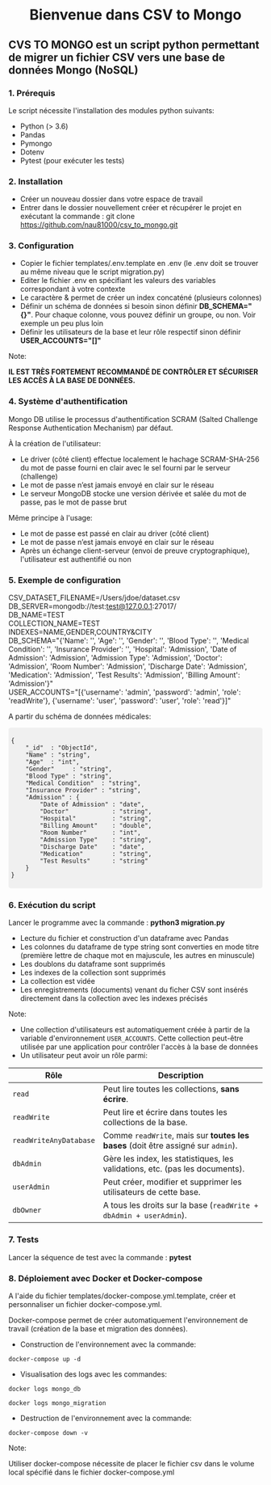 
<h1 style="text-align:center;">Bienvenue dans CSV to Mongo</h1>


## CVS TO MONGO est un script python permettant de migrer un fichier CSV vers une base de données Mongo (NoSQL)

### 1. Prérequis

Le script nécessite l'installation des modules python suivants:

- Python (> 3.6)
- Pandas
- Pymongo
- Dotenv
- Pytest (pour exécuter les tests)

### 2. Installation

- Créer un nouveau dossier dans votre espace de travail
- Entrer dans le dossier nouvellement créer et récupérer le projet en exécutant la commande : git clone https://github.com/nau81000/csv_to_mongo.git

### 3. Configuration

- Copier le fichier templates/.env.template en .env (le .env doit se trouver au même niveau que le script migration.py)
- Editer le fichier .env en spécifiant les valeurs des variables correspondant à votre contexte
- Le caractère & permet de créer un index concaténé (plusieurs colonnes)
- Définir un schéma de données si besoin sinon définir **DB_SCHEMA="{}"**. Pour chaque colonne, vous pouvez définir un groupe, ou non. Voir exemple un peu plus loin
- Définir les utilisateurs de la base et leur rôle respectif sinon définir **USER_ACCOUNTS="[]"**

Note:

**IL EST TRÈS FORTEMENT RECOMMANDÉ DE CONTRÔLER ET SÉCURISER LES ACCÈS À LA BASE DE DONNÉES.**

### 4. Système d'authentification

Mongo DB utilise le processus d'authentification SCRAM (Salted Challenge Response Authentication Mechanism) par défaut.

À la création de l'utilisateur:

- Le driver (côté client) effectue localement le hachage SCRAM-SHA-256 du mot de passe fourni en clair avec le sel fourni par le serveur (challenge)
- Le mot de passe n’est jamais envoyé en clair sur le réseau
- Le serveur MongoDB stocke une version dérivée et salée du mot de passe, pas le mot de passe brut

Même principe à l'usage:

- Le mot de passe est passé en clair au driver (côté client) 
- Le mot de passe n’est jamais envoyé en clair sur le réseau
- Après un échange client-serveur (envoi de preuve cryptographique), l'utilisateur est authentifié ou non

### 5. Exemple de configuration

CSV_DATASET_FILENAME=/Users/jdoe/dataset.csv<BR>
DB_SERVER=mongodb://test:test@127.0.0.1:27017/<BR>
DB_NAME=TEST<BR>
COLLECTION_NAME=TEST<BR>
INDEXES=NAME,GENDER,COUNTRY&CITY<BR>
DB_SCHEMA="{'Name': '', 'Age': '', 'Gender': '', 'Blood Type': '', 'Medical Condition': '', 'Insurance Provider': '', 'Hospital': 'Admission', 'Date of Admission': 'Admission', 'Admission Type': 'Admission', 'Doctor': 'Admission', 'Room Number': 'Admission', 'Discharge Date': 'Admission', 'Medication': 'Admission', 'Test Results': 'Admission', 'Billing Amount': 'Admission'}"<BR>
USER_ACCOUNTS="[{'username': 'admin', 'password': 'admin', 'role': 'readWrite'}, {'username': 'user', 'password': 'user', 'role': 'read'}]"<BR>


A partir du schéma de données médicales:

<div style="background-color: #f0f0f0; padding: 5px; border-radius: 5px;">

~~~
{
    "_id"  : "ObjectId",
    "Name" : "string",
    "Age"  : "int",
    "Gender"     : "string",
    "Blood Type" : "string",
    "Medical Condition"  : "string",
    "Insurance Provider" : "string",
    "Admission" : {
        "Date of Admission" : "date",
        "Doctor"            : "string",
        "Hospital"          : "string",
        "Billing Amount"    : "double",
        "Room Number"       : "int",
        "Admission Type"    : "string",
        "Discharge Date"    : "date",
        "Medication"        : "string",
        "Test Results"      : "string"
    }
}
~~~
</div>

### 6. Exécution du script

Lancer le programme avec la commande : **python3 migration.py**

- Lecture du fichier et construction d'un dataframe avec Pandas
- Les colonnes du dataframe de type string sont converties en mode titre (première lettre de chaque mot en majuscule, les autres en minuscule)
- Les doublons du dataframe sont supprimés
- Les indexes de la collection sont supprimés
- La collection est vidée
- Les enregistrements (documents) venant du ficher CSV sont insérés directement dans la collection avec les indexes précisés

Note:
- Une collection d'utilisateurs est automatiquement créée à partir de la variable d'environnement `USER_ACCOUNTS`. Cette collection peut-être utilisée par une application pour contrôler l'accès à la base de données
- Un utilisateur peut avoir un rôle parmi:

| Rôle                   | Description                                                                 |
|------------------------|-----------------------------------------------------------------------------|
| `read`                 | Peut lire toutes les collections, **sans écrire**.                          |
| `readWrite`            | Peut lire et écrire dans toutes les collections de la base.                 |
| `readWriteAnyDatabase` | Comme `readWrite`, mais sur **toutes les bases** (doit être assigné sur `admin`). |
| `dbAdmin`              | Gère les index, les statistiques, les validations, etc. (pas les documents).|
| `userAdmin`            | Peut créer, modifier et supprimer les utilisateurs de cette base.          |
| `dbOwner`              | A tous les droits sur la base (`readWrite + dbAdmin + userAdmin`).         |


### 7. Tests

Lancer la séquence de test avec la commande : **pytest**

### 8. Déploiement avec Docker et Docker-compose

A l'aide du fichier templates/docker-compose.yml.template, créer et personnaliser un fichier docker-compose.yml.

Docker-compose permet de créer automatiquement l'environnement de travail (création de la base et migration des données).

- Construction de l'environnement avec la commande:

```
docker-compose up -d
```

- Visualisation des logs  avec les commandes:

```
docker logs mongo_db
```

```
docker logs mongo_migration
```

- Destruction de l'environnement avec la commande:

```
docker-compose down -v
```

Note:

Utiliser docker-compose nécessite de placer le fichier csv dans le volume local spécifié dans le fichier docker-compose.yml